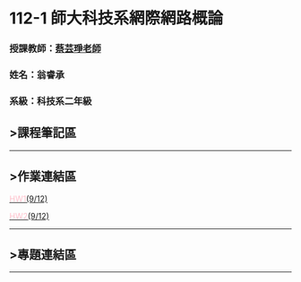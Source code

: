 # 112-1 師大科技系網際網路概論

### 授課教師：[蔡芸琤老師](https://github.com/pecu)

### 姓名：翁睿承

### 系級：科技系二年級

## >課程筆記區
***
## >作業連結區
<a href="https://slxsh57.github.io/Web/"><font color="PINK">HW1</font>(9/12)</a>

<a href="https://youtu.be/GmczL1ChTMQ"><font color="PINK">HW2</font>(9/12)</a>
***
## >專題連結區
***

